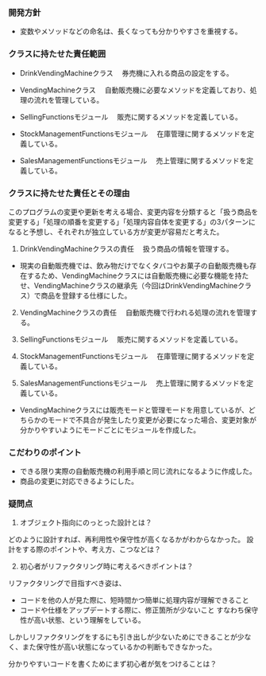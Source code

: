 ### 開発方針
- 変数やメソッドなどの命名は、長くなっても分かりやすさを重視する。

### クラスに持たせた責任範囲
- DrinkVendingMachineクラス
　券売機に入れる商品の設定をする。

- VendingMachineクラス
　自動販売機に必要なメソッドを定義しており、処理の流れを管理している。

- SellingFunctionsモジュール
　販売に関するメソッドを定義している。

- StockManagementFunctionsモジュール
　在庫管理に関するメソッドを定義している。

- SalesManagementFunctionsモジュール
　売上管理に関するメソッドを定義している。

### クラスに持たせた責任とその理由
このプログラムの変更や更新を考える場合、変更内容を分類すると「扱う商品を変更する」「処理の順番を変更する」「処理内容自体を変更する」の3パターンになると予想し、それぞれが独立している方が変更が容易だと考えた。

1. DrinkVendingMachineクラスの責任
　扱う商品の情報を管理する。

- 現実の自動販売機では、飲み物だけでなくタバコやお菓子の自動販売機も存在するため、VendingMachineクラスには自動販売機に必要な機能を持たせ、VendingMachineクラスの継承先（今回はDrinkVendingMachineクラス）で商品を登録する仕様にした。

2. VendingMachineクラスの責任
　自動販売機で行われる処理の流れを管理する。

3. SellingFunctionsモジュール
　販売に関するメソッドを定義している。

4. StockManagementFunctionsモジュール
　在庫管理に関するメソッドを定義している。

5. SalesManagementFunctionsモジュール
　売上管理に関するメソッドを定義している。

- VendingMachineクラスには販売モードと管理モードを用意しているが、どちらかのモードで不具合が発生したり変更が必要になった場合、変更対象が分かりやすいようにモードごとにモジュールを作成した。


### こだわりのポイント
- できる限り実際の自動販売機の利用手順と同じ流れになるように作成した。
- 商品の変更に対応できるようにした。


### 疑問点
1. オブジェクト指向にのっとった設計とは？

どのように設計すれば、再利用性や保守性が高くなるかがわからなかった。
設計をする際のポイントや、考え方、こつなどは？

2. 初心者がリファクタリング時に考えるべきポイントは？

リファクタリングで目指すべき姿は、
- コードを他の人が見た際に、短時間かつ簡単に処理内容が理解できること
- コードや仕様をアップデートする際に、修正箇所が少ないこと
すなわち保守性が高い状態、という理解をしている。

しかしリファクタリングをするにも引き出しが少ないためにできることが少なく、また保守性が高い状態になっているかの判断もできなかった。

分かりやすいコードを書くためにまず初心者が気をつけることは？
